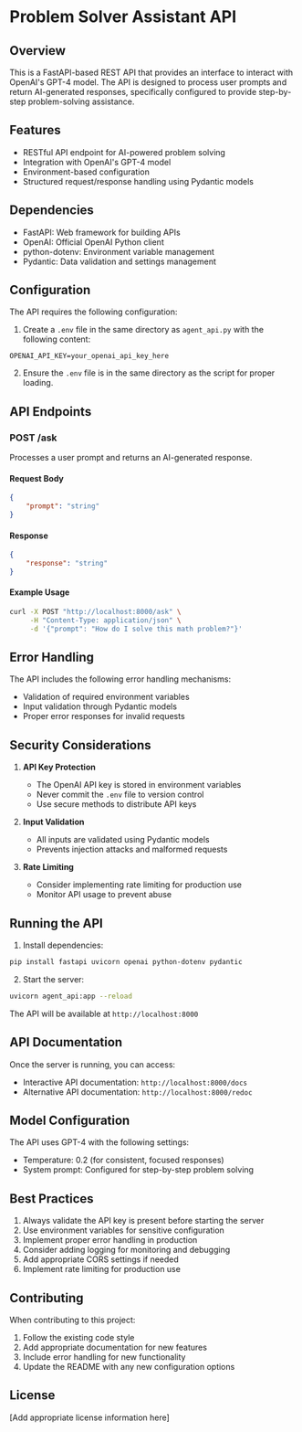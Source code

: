 # Problem Solver Assistant API

## Overview
This is a FastAPI-based REST API that provides an interface to interact with OpenAI's GPT-4 model. The API is designed to process user prompts and return AI-generated responses, specifically configured to provide step-by-step problem-solving assistance.

## Features
- RESTful API endpoint for AI-powered problem solving
- Integration with OpenAI's GPT-4 model
- Environment-based configuration
- Structured request/response handling using Pydantic models

## Dependencies
- FastAPI: Web framework for building APIs
- OpenAI: Official OpenAI Python client
- python-dotenv: Environment variable management
- Pydantic: Data validation and settings management

## Configuration
The API requires the following configuration:

1. Create a `.env` file in the same directory as `agent_api.py` with the following content:
```
OPENAI_API_KEY=your_openai_api_key_here
```

2. Ensure the `.env` file is in the same directory as the script for proper loading.

## API Endpoints

### POST /ask
Processes a user prompt and returns an AI-generated response.

#### Request Body
```json
{
    "prompt": "string"
}
```

#### Response
```json
{
    "response": "string"
}
```

#### Example Usage
```bash
curl -X POST "http://localhost:8000/ask" \
     -H "Content-Type: application/json" \
     -d '{"prompt": "How do I solve this math problem?"}'
```

## Error Handling
The API includes the following error handling mechanisms:
- Validation of required environment variables
- Input validation through Pydantic models
- Proper error responses for invalid requests

## Security Considerations
1. **API Key Protection**
   - The OpenAI API key is stored in environment variables
   - Never commit the `.env` file to version control
   - Use secure methods to distribute API keys

2. **Input Validation**
   - All inputs are validated using Pydantic models
   - Prevents injection attacks and malformed requests

3. **Rate Limiting**
   - Consider implementing rate limiting for production use
   - Monitor API usage to prevent abuse

## Running the API
1. Install dependencies:
```bash
pip install fastapi uvicorn openai python-dotenv pydantic
```

2. Start the server:
```bash
uvicorn agent_api:app --reload
```

The API will be available at `http://localhost:8000`

## API Documentation
Once the server is running, you can access:
- Interactive API documentation: `http://localhost:8000/docs`
- Alternative API documentation: `http://localhost:8000/redoc`

## Model Configuration
The API uses GPT-4 with the following settings:
- Temperature: 0.2 (for consistent, focused responses)
- System prompt: Configured for step-by-step problem solving

## Best Practices
1. Always validate the API key is present before starting the server
2. Use environment variables for sensitive configuration
3. Implement proper error handling in production
4. Consider adding logging for monitoring and debugging
5. Add appropriate CORS settings if needed
6. Implement rate limiting for production use

## Contributing
When contributing to this project:
1. Follow the existing code style
2. Add appropriate documentation for new features
3. Include error handling for new functionality
4. Update the README with any new configuration options

## License
[Add appropriate license information here]
